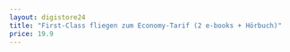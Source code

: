 ```yaml
---
layout: digistore24
title: "First-Class fliegen zum Economy-Tarif (2 e-books + Hörbuch)"
price: 19.9
---
```

